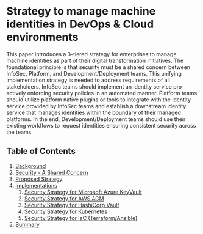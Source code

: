 # Strategy to manage machine identities in DevOps & Cloud environments

This paper introduces a 3-tiered strategy for enterprises to manage machine identities as part of their digital transformation initiatives. The foundational principle is that security must be a shared concern between InfoSec, Platform, and Development/Deployment teams.
This unifying implementation strategy is needed to address requirements of all stakeholders. InfoSec teams should implement an identity service pro-actively enforcing security policies in an automated
manner. Platform teams should utilize platform native plugins or tools to integrate with the identity service provided by InfoSec teams and establish a downstream identity service that manages identities within the boundary of their managed platforms. In the end, Development/Deployment teams should use their existing workflows to request identities ensuring consistent security across the teams.

## Table of Contents  
1. [Background](Background.md)
2. [Security - A Shared Concern](Security-SharedConcern.md)
3. [Proposed Strategy](Strategy-MIM.md)
4. [Implementations](Implementations.md)
   1. [Security Strategy for Microsoft Azure KeyVault](azure-key-vault-strategy-mim.md)
   2. [Security Strategy for AWS ACM](acm-strategy-mim.md)
   3. [Security Strategy for HashiCorp Vault](hashicorp-vault-strategy-mim.md)
   4. [Security Strategy for Kubernetes](k8s-strategy-mim.md)
   5. [Security Strategy for IaC (Terraform/Ansible)](iac-strategy-mim.md)
5. [Summary](Summary.md)